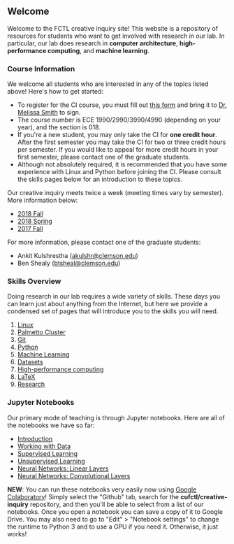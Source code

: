 ## Welcome

Welcome to the FCTL creative inquiry site! This website is a repository of resources for students who want to get involved with research in our lab. In particular, our lab does research in __computer architecture__, __high-performance computing__, and __machine learning__.

### Course Information

We welcome all students who are interested in any of the topics listed above! Here's how to get started:

- To register for the CI course, you must fill out [this form](https://www.clemson.edu/cecas/departments/ece/document_resource/undergrad/CI_Approval_Form.pdf) and bring it to [Dr. Melissa Smith](https://www.clemson.edu/cecas/departments/ece/faculty_staff/faculty/msmith.html) to sign.
- The course number is ECE 1990/2990/3990/4990 (depending on your year), and the section is 018.
- If you're a new student, you may only take the CI for __one credit hour__. After the first semester you may take the CI for two or three credit hours per semester. If you would like to appeal for more credit hours in your first semester, please contact one of the graduate students.
- Although not absolutely required, it is recommended that you have some experience with Linux and Python before joining the CI. Please consult the skills pages below for an introduction to these topics.

Our creative inquiry meets twice a week (meeting times vary by semester). More information below:

- [2018 Fall](course-info/2018-fall.md)
- [2018 Spring](course-info/2018-spring.md)
- [2017 Fall](course-info/2017-fall.md)

For more information, please contact one of the graduate students:

- Ankit Kulshrestha (akulshr@clemson.edu)
- Ben Shealy (btsheal@clemson.edu)

### Skills Overview

Doing research in our lab requires a wide variety of skills. These days you can learn just about anything from the Internet, but here we provide a condensed set of pages that will introduce you to the skills you will need.

1. [Linux](skills/linux.md)
2. [Palmetto Cluster](skills/palmetto-cluster.md)
3. [Git](skills/git.md)
4. [Python](skills/python.md)
5. [Machine Learning](skills/machine-learning.md)
6. [Datasets](skills/datasets.md)
7. [High-performance computing](skills/hpc.md)
8. [LaTeX](skills/latex.md)
9. [Research](skills/research.md)

### Jupyter Notebooks

Our primary mode of teaching is through Jupyter notebooks. Here are all of the notebooks we have so far:

- [Introduction](assets/notebooks/introduction.ipynb)
- [Working with Data](assets/notebooks/data-visualization.ipynb)
- [Supervised Learning](assets/notebooks/supervised-learning.ipynb)
- [Unsupervised Learning](assets/notebooks/unsupervised-learning.ipynb)
- [Neural Networks: Linear Layers](assets/notebooks/neural-networks-linear.ipynb)
- [Neural Networks: Convolutional Layers](assets/notebooks/neural-networks-conv.ipynb)

__NEW__: You can run these notebooks very easily now using [Google Colaboratory](https://colab.research.google.com/)! Simply select the "Github" tab, search for the __cufctl/creative-inquiry__ repository, and then you'll be able to select from a list of our notebooks. Once you open a notebook you can save a copy of it to Google Drive. You may also need to go to "Edit" > "Notebook settings" to change the runtime to Python 3 and to use a GPU if you need it. Otherwise, it just works!

<!--
### Projects
We have a number of ongoing research projects that undergraduates can get involved in. More information to come!
- [Face recognition](face-recognition/)
- [Object detection](object-detection/)
- Genomic data
-->
